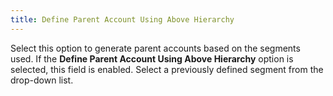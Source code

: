 ```yaml
---
title: Define Parent Account Using Above Hierarchy
---
```



Select this option to generate parent accounts based on the segments  used. If the **Define Parent Account Using 
 Above Hierarchy** option is selected, this field is enabled. Select  a previously defined segment from the drop-down list.
